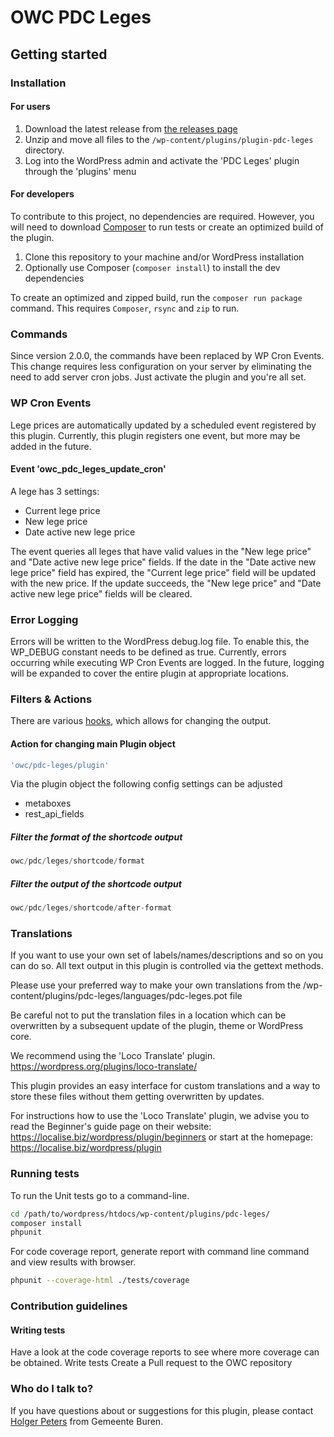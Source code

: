 # OWC PDC Leges

## Getting started

### Installation

#### For users

1. Download the latest release from [the releases page](https://github.com/OpenWebconcept/plugin-pdc-leges/releases)
2. Unzip and move all files to the `/wp-content/plugins/plugin-pdc-leges` directory.
3. Log into the WordPress admin and activate the 'PDC Leges' plugin through the 'plugins' menu

#### For developers

To contribute to this project, no dependencies are required. However, you will need to download [Composer](https://getcomposer.org/) to run tests or create an optimized build of the plugin.

1. Clone this repository to your machine and/or WordPress installation
2. Optionally use Composer (`composer install`) to install the dev dependencies

To create an optimized and zipped build, run the `composer run package` command. This requires `Composer`, `rsync` and `zip` to run.

### Commands

Since version 2.0.0, the commands have been replaced by WP Cron Events. This change requires less configuration on your server by eliminating the need to add server cron jobs. Just activate the plugin and you're all set.

### WP Cron Events

Lege prices are automatically updated by a scheduled event registered by this plugin. Currently, this plugin registers one event, but more may be added in the future.

#### Event 'owc_pdc_leges_update_cron'

A lege has 3 settings:

- Current lege price
- New lege price
- Date active new lege price

The event queries all leges that have valid values in the "New lege price" and "Date active new lege price" fields. If the date in the "Date active new lege price" field has expired, the "Current lege price" field will be updated with the new price. If the update succeeds, the "New lege price" and "Date active new lege price" fields will be cleared.

### Error Logging

Errors will be written to the WordPress debug.log file. To enable this, the WP_DEBUG constant needs to be defined as true. Currently, errors occurring while executing WP Cron Events are logged. In the future, logging will be expanded to cover the entire plugin at appropriate locations.

### Filters & Actions

There are various [hooks](https://codex.wordpress.org/Plugin_API/Hooks), which allows for changing the output.

#### Action for changing main Plugin object

```php
'owc/pdc-leges/plugin'
```

Via the plugin object the following config settings can be adjusted

- metaboxes
- rest_api_fields

##### Filter the format of the shortcode output

```php
owc/pdc/leges/shortcode/format
```

##### Filter the output of the shortcode output

```php
owc/pdc/leges/shortcode/after-format
```

### Translations

If you want to use your own set of labels/names/descriptions and so on you can do so.
All text output in this plugin is controlled via the gettext methods.

Please use your preferred way to make your own translations from the /wp-content/plugins/pdc-leges/languages/pdc-leges.pot file

Be careful not to put the translation files in a location which can be overwritten by a subsequent update of the plugin, theme or WordPress core.

We recommend using the 'Loco Translate' plugin.
<https://wordpress.org/plugins/loco-translate/>

This plugin provides an easy interface for custom translations and a way to store these files without them getting overwritten by updates.

For instructions how to use the 'Loco Translate' plugin, we advise you to read the Beginner's guide page on their website: <https://localise.biz/wordpress/plugin/beginners>
or start at the homepage: <https://localise.biz/wordpress/plugin>

### Running tests

To run the Unit tests go to a command-line.

```bash
cd /path/to/wordpress/htdocs/wp-content/plugins/pdc-leges/
composer install
phpunit
```

For code coverage report, generate report with command line command and view results with browser.

```bash
phpunit --coverage-html ./tests/coverage
```

### Contribution guidelines

#### Writing tests

Have a look at the code coverage reports to see where more coverage can be obtained.
Write tests
Create a Pull request to the OWC repository

### Who do I talk to?

If you have questions about or suggestions for this plugin, please contact <a href="mailto:hpeters@Buren.nl">Holger Peters</a> from Gemeente Buren.
